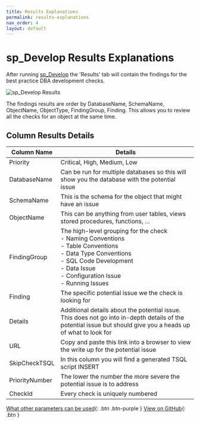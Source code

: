 ```yaml
---
title: Results Explanations
permalink: results-explanations
nav_order: 4
layout: default
---
```


# sp_Develop Results Explanations

After running [sp_Develop](https://raw.githubusercontent.com/kevinmartintech/sp_develop/master/sp_Develop.sql) the 'Results' tab will contain the findings for the best practice DBA development checks.

![sp_Develop Results](Images/sp_Develop_Results.png)

The findings results are order by DatabaseName, SchemaName, ObjectName, ObjectType, FindingGroup, Finding. This allows you to review all the checks for an object at the same time.

## Column Results Details

|Column Name|Details|
|--|--|
|Priority|Critical, High, Medium, Low|
|DatabaseName|Can be run for multiple databases so this will show you the database with the potential issue|
|SchemaName|This is the schema for the object that might have an issue|
|ObjectName|This can be anything from user tables, views stored procedures, functions, …|
|FindingGroup|The high-level grouping for the check<br/> - Naming Conventions<br/>- Table Conventions<br/>- Data Type Conventions<br/>- SQL Code Development<br/>- Data Issue<br/>- Configuration Issue<br/>- Running Issues|
|Finding|The specific potential issue we the check is looking for|
|Details|Additional details about the potential issue. This does not go into in-depth details of the potential issue but should give you a heads up of what to look for|
|URL|Copy and paste this link into a browser to view the write up for the potential issue|
|SkipCheckTSQL|In this column you will find a generated TSQL script INSERT |
|PriorityNumber|The lower the number the more severe the potential issue is to address|
|CheckId|Every check is uniquely numbered|

[What other parameters can be used](parameter-explanations){: .btn .btn-purple }
[View on GitHub](https://github.com/kevinmartintech/sp_Develop){: .btn }

